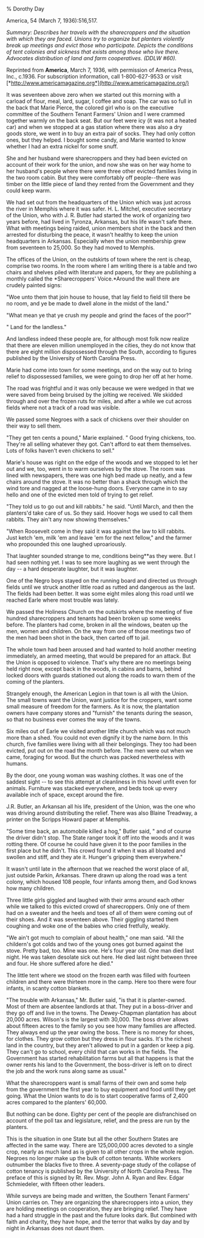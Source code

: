% Dorothy Day

America, 54 (March 7, 1936):516,517.

*Summary: Describes her travels with the sharecroppers and the situation
with which they are faced. Unions try to organize but planters violently
break up meetings and evict those who participate. Depicts the
conditions of tent colonies and sickness that exists among those who
live there. Advocates distribution of land and farm cooperatives. (DDLW
\#60).*

Reprinted from **America**, March 7, 1936, with permission of America
Press, Inc., c.1936. For subscription information, call 1-800-627-9533
or visit
[*http://www.americamagazine.org*](http://www.americamagazine.org/)

It was seventeen above zero when we started out this morning with a
carload of flour, meal, lard, sugar, I coffee and soap. The car was so
full in the back that Marie Pierce, the colored girl who is on the
executive committee of the Southern Tenant Farmers' Union and I were
crammed together warmly on the back seat. But our feet were icy (it was
not a heated car) and when we stopped at a gas station where there was
also a dry goods store, we went in to buy an extra pair of socks. They
had only cotton ones, but they helped. I bought some candy, and Marie
wanted to know whether I had an extra nickel for some snuff.

She and her husband were sharecroppers and they had been evicted on
account of their work for the union, and now she was on her way home to
her husband's people where there were three other evicted families
living in the two room cabin. But they were comfortably off
people--there was timber on the little piece of land they rented from
the Government and they could keep warm.

We had set out from the headquarters of the Union which was just across
the river in Memphis where it was safer. H. L. Mitchel, executive
secretary of the Union, who with J. R. Butler had started the work of
organizing two years before, had lived in Tyronza, Arkansas, but his
life wasn't safe there. What with meetings being raided, union members
shot in the back and then arrested for disturbing the peace, it wasn't
healthy to keep the union headquarters in Arkansas. Especially when the
union membership grew from seventeen to 25,000. So they had moved to
Memphis.

The offices of the Union, on the outskirts of town where the rent is
cheap, comprise two rooms. In the room where I am writing there is a
table and two chairs and shelves piled with literature and papers, for
they are publishing a monthly called the *Sharecroppers' Voice.*Around
the wall there are crudely painted signs:

"Woe unto them that join house to house, that lay 
field to field till
there be no room, and ye be made to dwell alone in the midst of the
land."

"What mean ye that ye crush my people and grind the faces of the poor?"

" Land for the landless."

And landless indeed these people are, for although most folk now realize
that there are eleven million unemployed in the cities, they do not know
that there are eight million dispossessed through the South, according
to figures published by the University of North Carolina Press.

Marie had come into town for some meetings, and on the way out to bring
relief to dispossessed families, we were going to drop her off at her
home.

The road was frightful and it was only because we were wedged in that we
were saved from being bruised by the jolting we received. We skidded
through and over the frozen ruts for miles, and after a while we cut
across fields where not a track of a road was visible.

We passed some Negroes with a sack of chickens over their shoulder on
their way to sell them.

"They get ten cents a pound," Marie explained. " Good frying chickens,
too. They're all selling whatever they got. Can't afford to eat them
themselves. Lots of folks haven't even chickens to sell."

Marie's house was right on the edge of the woods and we stopped to let
her out and we, too, went in to warm ourselves by the stove. The room
was lined with newspapers, there was one high bed made up neatly, and a
few chairs around the stove. It was no better than a shack through which
the wind tore and nagged at the loose-hung doors. Everyone came in to
say hello and one of the evicted men told of trying to get relief.

"They told us to go out and kill rabbits." he said. "Until March, and
then the planters'd take care of us. So they said. Hoover hogs we used
to call them rabbits. They ain't any now showing themselves."

"When Roosevelt come in they said it was against the law to kill
rabbits. Just ketch 'em, milk 'em and leave 'em for the next fellow,"
and the farmer who propounded this one laughed uproariously.

That laughter sounded strange to me, conditions being**as they were. But
I had seen nothing yet. I was to see more laughing as we went through
the day -- a hard desperate laughter, but it was laughter.

One of the Negro boys stayed on the running board and directed us
through fields until we struck another little road as rutted and
dangerous as the last. The fields had been better. It was some eight
miles along this road until we reached Earle where most trouble was
lately.

We passed the Holiness Church on the outskirts where the meeting of five
hundred sharecroppers and tenants had been broken up some weeks before.
The planters had come, broken in all the windows, beaten up the men,
women and children. On the way from one of those meetings two of the men
had been shot in the back, then carted off to jail.

The whole town had been aroused and had wanted to hold another meeting
immediately, an armed meeting, that would be prepared for an attack. But
the Union is opposed to violence. That's why there are no meetings being
held right now, except back in the woods, in cabins and barns, behind
locked doors with guards stationed out along the roads to warn them of
the coming of the planters.

Strangely enough, the American Legion in that town is all with the
Union. The small towns want the Union, want justice for the croppers,
want some small measure of freedom for the farmers. As it is now, the
plantation owners have company stores and "furnish" the tenants during
the season, so that no business ever comes the way of the towns.

Six miles out of Earle we visited another little church which was not
much more than a shed. You could not even dignify it by the name *barn*.
In this church, five families were living with all their belongings.
They too had been evicted, put out on the road the month before. The men
were out when we came, foraging for wood. But the church was packed
nevertheless with humans.

By the door, one young woman was washing clothes. It was one of the
saddest sight -- to see this attempt at cleanliness in this hovel unfit
even for animals. Furniture was stacked everywhere, and beds took up
every available inch of space, except around the fire.

J.R. Butler, an Arkansan all his life, president of the Union, was the
one who was driving around distributing the relief. There was also
Blaine Treadway, a printer on the Scripps Howard paper at Memphis.

"Some time back, an automobile killed a hog," Butler said, " and of
course the driver didn't stop. The State ranger took it off into the
woods and it was rotting there. Of course he could have given it to the
poor families in the first place but he didn't. This crowd found it when
it was all bloated and swollen and stiff, and they ate it. Hunger's
gripping them everywhere."

It wasn't until late in the afternoon that we reached the worst place of
all, just outside Parkin, Arkansas. There drawn up along the road was a
tent colony, which housed 108 people, four infants among them, and God
knows how many children.

Three little girls giggled and laughed with their arms around each other
while we talked to this evicted crowd of sharecroppers. Only one of them
had on a sweater and the heels and toes of all of them were coming out
of their shoes. And it was seventeen above. Their giggling started them
coughing and woke one of the babies who cried fretfully, weakly.

"We ain't got much to complain of about health," one man said. "All the
childern's got colds and two of the young ones got burned against the
stove. Pretty bad, too. Mine was one. He's four year old. One man died
last night. He was taken desolate sick out here. He died last night
between three and four. He shore suffered afore he died."

The little tent where we stood on the frozen earth was filled with
fourteen children and there were thirteen more in the camp. Here too
there were four infants, in scanty cotton blankets.

"The trouble with Arkansas," Mr. Butler said, "is that it is
planter-owned. Most of them are absentee landlords at that. They put in
a boss-driver and they go off and live in the towns. The Dewey-Chapman
plantation has about 20,000 acres. Wilson's is the largest with 30,000.
The boss driver allows about fifteen acres to the family so you see how
many families are affected. They always end up the year owing the boss.
There is no money for shoes, for clothes. They grow cotton but they
dress in flour sacks. It's the richest land in the country, but they
aren't allowed to put in a garden or keep a pig. They can't go to
school, every child that can works in the fields. The Government has
started rehabilitation farms but all that happens is that the owner
rents his land to the Government, the boss-driver is left on to direct
the job and the work runs along same as usual."

What the sharecroppers want is small farms of their own and some help
from the government the first year to buy equipment and food until they
get going. What the Union wants to do is to start cooperative farms of
2,400 acres compared to the planters' 60,000.

But nothing can be done. Eighty per cent of the people are disfranchised
on account of the poll tax and legislature, relief, and the press are
run by the planters.

This is the situation in one State but all the other Southern States are
affected in the same way. There are 125,000,000 acres devoted to a
single crop, nearly as much land as is given to all other crops in the
whole region. Negroes no longer make up the bulk of cotton tenants.
White workers outnumber the blacks five to three. A seventy-page study
of the collapse of cotton tenancy is published by the University of
North Carolina Press. The preface of this is signed by Rt. Rev. Msgr.
John A. Ryan and Rev. Edgar Schmiedeler, with fifteen other leaders.

While surveys are being made and written, the Southern Tenant Farmers'
Union carries on. They are organizing the sharecroppers into a union,
they are holding meetings on cooperation, they are bringing relief. They
have had a hard struggle in the past and the future looks dark. But
combined with faith and charity, they have hope, and the terror that
walks by day and by night in Arkansas does not daunt them.
